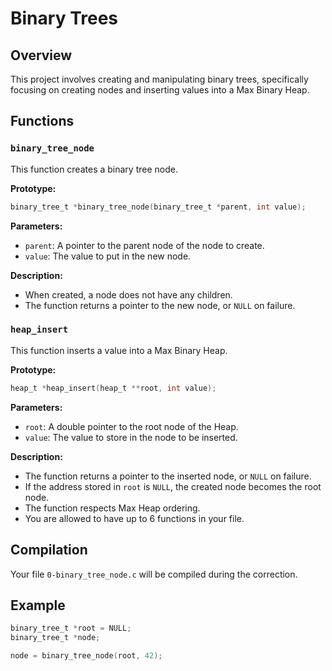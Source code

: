 # Binary Trees

## Overview

This project involves creating and manipulating binary trees, specifically focusing on creating nodes and inserting values into a Max Binary Heap.

## Functions

### `binary_tree_node`

This function creates a binary tree node.

**Prototype:**
```c
binary_tree_t *binary_tree_node(binary_tree_t *parent, int value);
```

**Parameters:**
- `parent`: A pointer to the parent node of the node to create.
- `value`: The value to put in the new node.

**Description:**
- When created, a node does not have any children.
- The function returns a pointer to the new node, or `NULL` on failure.

### `heap_insert`

This function inserts a value into a Max Binary Heap.

**Prototype:**
```c
heap_t *heap_insert(heap_t **root, int value);
```

**Parameters:**
- `root`: A double pointer to the root node of the Heap.
- `value`: The value to store in the node to be inserted.

**Description:**
- The function returns a pointer to the inserted node, or `NULL` on failure.
- If the address stored in `root` is `NULL`, the created node becomes the root node.
- The function respects Max Heap ordering.
- You are allowed to have up to 6 functions in your file.

## Compilation

Your file `0-binary_tree_node.c` will be compiled during the correction.

## Example

```c
binary_tree_t *root = NULL;
binary_tree_t *node;

node = binary_tree_node(root, 42);
```
